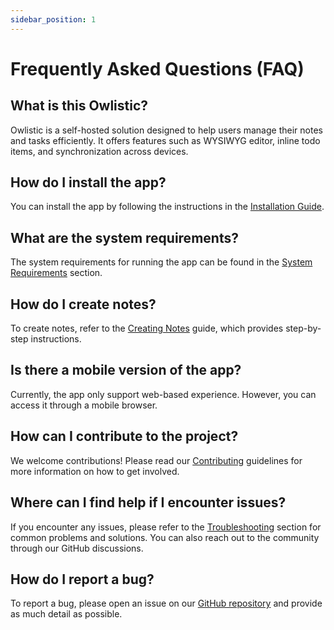 ```yaml
---
sidebar_position: 1
---
```


# Frequently Asked Questions (FAQ)

## What is this Owlistic?

Owlistic is a self-hosted solution designed to help users manage their notes and tasks efficiently. It offers features such as WYSIWYG editor, inline todo items, and synchronization across devices.

## How do I install the app?

You can install the app by following the instructions in the [Installation Guide](getting-started/installation.md).

## What are the system requirements?

The system requirements for running the app can be found in the [System Requirements](getting-started/system-requirements.md) section.

## How do I create notes?

To create notes, refer to the [Creating Notes](../usage/creating-notes.md) guide, which provides step-by-step instructions.

## Is there a mobile version of the app?

Currently, the app only support web-based experience. However, you can access it through a mobile browser.

## How can I contribute to the project?

We welcome contributions! Please read our [Contributing](../contributing/pull-requests.md) guidelines for more information on how to get involved.

## Where can I find help if I encounter issues?

If you encounter any issues, please refer to the [Troubleshooting](../troubleshooting/common-issues.md) section for common problems and solutions. You can also reach out to the community through our GitHub discussions.

## How do I report a bug?

To report a bug, please open an issue on our [GitHub repository](https://github.com/owlistic-notes/owlistic/issues) and provide as much detail as possible.
